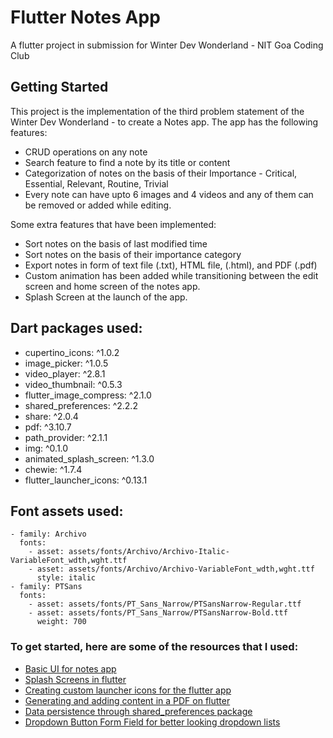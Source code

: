 # Flutter Notes App

A flutter project in submission for Winter Dev Wonderland - NIT Goa Coding Club

## Getting Started

This project is the implementation of the third problem statement of the Winter Dev Wonderland - to create a Notes app.
The app has the following features:
  - CRUD operations on any note
  - Search feature to find a note by its title or content
  - Categorization of notes on the basis of their Importance - Critical, Essential, Relevant, Routine, Trivial
  - Every note can have upto 6 images and 4 videos and any of them can be removed or added while editing.

Some extra features that have been implemented:
  - Sort notes on the basis of last modified time
  - Sort notes on the basis of their importance category
  - Export notes in form of text file (.txt), HTML file, (.html), and PDF (.pdf)
  - Custom animation has been added while transitioning between the edit screen and home screen of the notes app.
  - Splash Screen at the launch of the app.


## Dart packages used:
  -   cupertino_icons: ^1.0.2
  -   image_picker: ^1.0.5
  -   video_player: ^2.8.1
  -   video_thumbnail: ^0.5.3
  -   flutter_image_compress: ^2.1.0
  -   shared_preferences: ^2.2.2
  -   share: ^2.0.4
  -   pdf: ^3.10.7
  -   path_provider: ^2.1.1
  -   img: ^0.1.0
  -   animated_splash_screen: ^1.3.0
  -   chewie: ^1.7.4
  -   flutter_launcher_icons: ^0.13.1

## Font assets used:
    - family: Archivo
      fonts:
        - asset: assets/fonts/Archivo/Archivo-Italic-VariableFont_wdth,wght.ttf
        - asset: assets/fonts/Archivo/Archivo-VariableFont_wdth,wght.ttf
          style: italic
    - family: PTSans
      fonts:
        - asset: assets/fonts/PT_Sans_Narrow/PTSansNarrow-Regular.ttf
        - asset: assets/fonts/PT_Sans_Narrow/PTSansNarrow-Bold.ttf
          weight: 700

### To get started, here are some of the resources that I used:
  - [Basic UI for notes app](https://www.youtube.com/watch?v=4Na6MF_9tIE)
  - [Splash Screens in flutter](https://www.youtube.com/watch?v=XXISgdYHdYw)
  - [Creating custom launcher icons for the flutter app](https://www.youtube.com/watch?v=QPVMaedX1W8)
  - [Generating and adding content in a PDF on flutter](https://www.youtube.com/watch?v=8j6GKtpRkow)
  - [Data persistence through shared_preferences package](https://www.youtube.com/watch?v=hiZcVbyukBo)
  - [Dropdown Button Form Field for better looking dropdown lists](https://www.youtube.com/watch?v=6_Azs3fq9O4)

